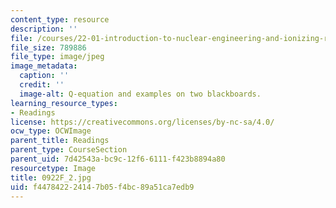 ```yaml
---
content_type: resource
description: ''
file: /courses/22-01-introduction-to-nuclear-engineering-and-ionizing-radiation-fall-2016/f447842224147b05f4bc89a51ca7edb9_0922F_2.jpg
file_size: 789886
file_type: image/jpeg
image_metadata:
  caption: ''
  credit: ''
  image-alt: Q-equation and examples on two blackboards.
learning_resource_types:
- Readings
license: https://creativecommons.org/licenses/by-nc-sa/4.0/
ocw_type: OCWImage
parent_title: Readings
parent_type: CourseSection
parent_uid: 7d42543a-bc9c-12f6-6111-f423b8894a80
resourcetype: Image
title: 0922F_2.jpg
uid: f4478422-2414-7b05-f4bc-89a51ca7edb9
---
```

